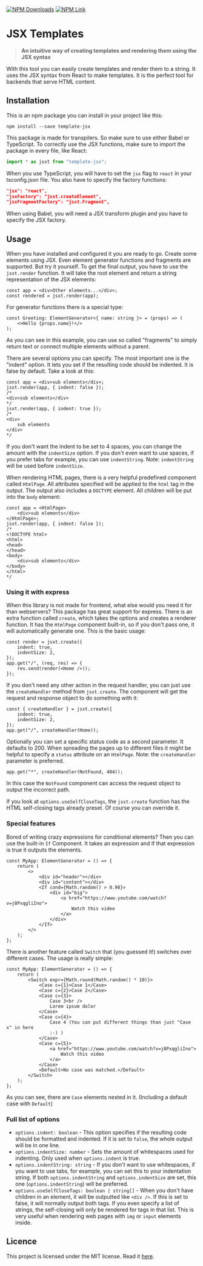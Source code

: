 [![NPM Downloads](https://img.shields.io/npm/dw/template-jsx)](https://npm-stat.com/charts.html?package=template-jsx) [![NPM Link](https://img.shields.io/badge/NPM-Template--JSX-red)](https://www.npmjs.com/package/template-jsx)

# JSX Templates

> **An intuitive way of creating templates and rendering them using the JSX syntax**

With this tool you can easily create templates and render them to a string. It uses the JSX syntax from React to make templates. It is the perfect tool for backends that serve HTML content.

## Installation

This is an npm package you can install in your project like this:

```
npm install --save template-jsx
```

This package is made for transpilers. So make sure to use either Babel or TypeScript. To correctly use the JSX functions, make sure to import the package in every file, like React:

```ts
import * as jsxt from "template-jsx";
```

When you use TypeScript, you will have to set the `jsx` flag to `react` in your tsconfig.json file. You also have to specify the factory functions:

```json
"jsx": "react",
"jsxFactory": "jsxt.createElement",
"jsxFragmentFactory": "jsxt.Fragment",
```

When using Babel, you will need a JSX transform plugin and you have to specify the JSX factory.

## Usage

When you have installed and configured it you are ready to go. Create some elements using JSX. Even element generator functions and fragments are supported. But try it yourself. To get the final output, you have to use the `jsxt.render` function. It will take the root element and return a string representation of the JSX elements:

```tsx
const app = <div>Other elements...</div>;
const rendered = jsxt.render(app);
```

For generator functions there is a special type:

```tsx
const Greeting: ElementGenerator<{ name: string }> = (props) => (
    <>Hello {props.name}!</>
);
```

As you can see in this example, you can use so called "fragments" to simply return text or connect multiple elements without a parent.

There are several options you can specify. The most important one is the "indent" option. It lets you set if the resulting code should be indented. It is false by default. Take a look at this:

```tsx
const app = <div>sub elements</div>;
jsxt.render(app, { indent: false });
/*
<div>sub elements</div>
*/
jsxt.render(app, { indent: true });
/*
<div>
    sub elements
</div>
*/
```

If you don't want the indent to be set to 4 spaces, you can change the amount with the `indentSize` option. If you don't even want to use spaces, if you prefer tabs for example, you can use `indentString`. Note: `indentString` will be used before `indentSize`.

When rendering HTML pages, there is a very helpful predefined component called `HtmlPage`. All attributes specified will be applied to the `html` tag in the output. The output also includes a `DOCTYPE` element. All children will be put into the `body` element:

```tsx
const app = <HtmlPage>
    <div>sub elements</div>
</HtmlPage>;
jsxt.render(app, { indent: false });
/*
<!DOCTYPE html>
<html>
<head>
</head>
<body>
    <div>sub elements</div>
</body>
</html>
*/
```

### Using it with express

When this library is not made for frontend, what else would you need it for than webservers? This package has great support for express. There is an extra function called `create`, which takes the options and creates a renderer function. It has the `HtmlPage` component built-in, so if you don't pass one, it will automatically generate one. This is the basic usage:

```tsx
const render = jsxt.create({
    indent: true,
    indentSize: 2,
});
app.get("/", (req, res) => {
    res.send(render(<Home />));
});
```

If you don't need any other action in the request handler, you can just use the `createHandler` method from `jsxt.create`. The component will get the request and response object to do something with it:

```tsx
const { createHandler } = jsxt.create({
    indent: true,
    indentSize: 2,
});
app.get("/", createHandler(Home));
```

Optionally you can set a specific status code as a second parameter. It defaults to 200. When spreading the pages up to different files it might be helpful to specify a `status` attribute on an `HtmlPage`. Note: the `createHandler` parameter is preferred.

```tsx
app.get("*", createHandler(NotFound, 404));
```

In this case the `NotFound` component can access the request object to output the incorrect path.

If you look at `options.useSelfCloseTags`, the `jsxt.create` function has the HTML self-closing tags already preset. Of course you can override it.

### Special features

Bored of writing crazy expressions for conditional elements? Then you can use the built-in `If` Component. It takes an expression and if that expression is true it outputs the elements.

```tsx
const MyApp: ElementGenerator = () => {
    return (
        <>
            <div id="header"></div>
            <div id="content"></div>
            <If cond={Math.random() > 0.98}>
                <div id="big">
                    <a href="https://www.youtube.com/watch?v=j8PxqgliIno">
                        Watch this video
                    </a>
                </div>
            </If>
        </>
    );
};
```

There is another feature called `Switch` that (you guessed it!) switches over different cases. The usage is really simple:

```tsx
const MyApp: ElementGenerator = () => {
    return (
        <Switch expr={Math.round(Math.random() * 10)}>
            <Case c={1}>Case 1</Case>
            <Case c={2}>Case 2</Case>
            <Case c={3}>
                Case 3<br />
                Lorem ipsum dolor
            </Case>
            <Case c={4}>
                Case 4 (You can put different things than just "Case x" in here
                :-) )
            </Case>
            <Case c={5}>
                <a href="https://www.youtube.com/watch?v=j8PxqgliIno">
                    Watch this video
                </a>
            </Case>
            <Default>No case was matched.</Default>
        </Switch>
    );
};
```

As you can see, there are `Case` elements nested in it. (Including a default case with `Default`)

### Full list of options

-   `options.indent: boolean` - This option specifies if the resulting code should be formatted and indented. If it is set to `false`, the whole output will be in one line.
-   `options.indentSize: number` - Sets the amount of whitespaces used for indenting. Only used when `options.indent` is true.
-   `options.indentString: string` - If you don't want to use whitespaces, if you want to use tabs, for example, you can set this to your indentation string. If both `options.indentString` and `options.indentSize` are set, this one (`options.indentString`) will be preferred.
-   `options.useSelfCloseTags: boolean | string[]` - When you don't have children in an element, it will be outputted like `<div />`. If this is set to false, it will normally output both tags. If you even specify a list of strings, the self-closing will only be rendered for tags in that list. This is very useful when rendering web pages with `img` or `input` elements inside.

## Licence

This project is licensed under the MIT license. Read it [here](LICENSE).
